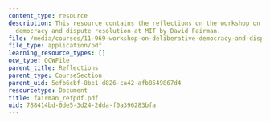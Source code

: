 ```yaml
---
content_type: resource
description: This resource contains the reflections on the workshop on deliberative
  democracy and dispute resolution at MIT by David Fairman.
file: /media/courses/11-969-workshop-on-deliberative-democracy-and-dispute-resolution-summer-2005/788414bd0de53d242ddaf0a396283bfa_fairman_refpdf.pdf
file_type: application/pdf
learning_resource_types: []
ocw_type: OCWFile
parent_title: Reflections
parent_type: CourseSection
parent_uid: 5efb6cbf-8be1-d826-ca42-afb8549867d4
resourcetype: Document
title: fairman_refpdf.pdf
uid: 788414bd-0de5-3d24-2dda-f0a396283bfa
---
```

